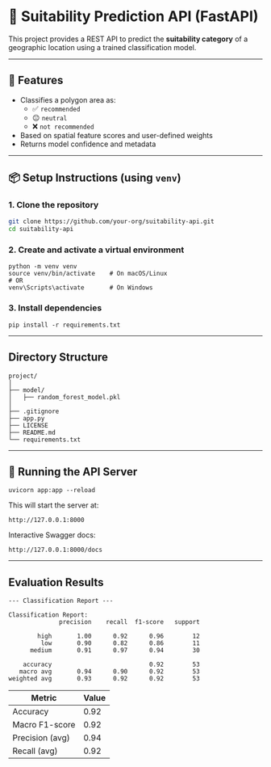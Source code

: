 # 🧠 Suitability Prediction API (FastAPI)

This project provides a REST API to predict the **suitability category** of a geographic location using a trained classification model.

---

## 🚀 Features

- Classifies a polygon area as:
  - ✅ `recommended`
  - 😐 `neutral`
  - ❌ `not recommended`
- Based on spatial feature scores and user-defined weights
- Returns model confidence and metadata

---

## 📦 Setup Instructions (using `venv`)

### 1. Clone the repository

```bash
git clone https://github.com/your-org/suitability-api.git
cd suitability-api
```

### 2. Create and activate a virtual environment
```
python -m venv venv
source venv/bin/activate    # On macOS/Linux
# OR
venv\Scripts\activate       # On Windows
```

### 3. Install dependencies
```
pip install -r requirements.txt
```
---
## Directory Structure
```
project/
│
├── model/
│   ├── random_forest_model.pkl
│
├── .gitignore
├── app.py
├── LICENSE
├── README.md
└── requirements.txt
```
---
## 🚦 Running the API Server
```
uvicorn app:app --reload
```

This will start the server at:
```
http://127.0.0.1:8000
```

Interactive Swagger docs:
```
http://127.0.0.1:8000/docs
```

---
## Evaluation Results

```
--- Classification Report ---

Classification Report:
              precision    recall  f1-score   support

        high       1.00      0.92      0.96        12
         low       0.90      0.82      0.86        11
      medium       0.91      0.97      0.94        30

    accuracy                           0.92        53
   macro avg       0.94      0.90      0.92        53
weighted avg       0.93      0.92      0.92        53

```

| Metric          | Value |
| --------------- | ----- |
| Accuracy        | 0.92  |
| Macro F1-score  | 0.92  |
| Precision (avg) | 0.94  |
| Recall (avg)    | 0.92  |
